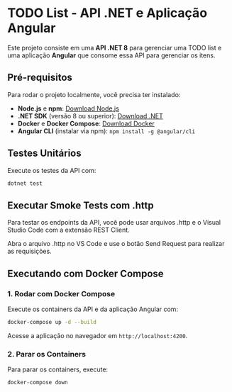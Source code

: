 # TODO List - API .NET e Aplicação Angular

Este projeto consiste em uma **API .NET 8** para gerenciar uma TODO list e uma aplicação **Angular** que consome essa API para gerenciar os itens.

## Pré-requisitos

Para rodar o projeto localmente, você precisa ter instalado:

- **Node.js** e **npm**: [Download Node.js](https://nodejs.org/)
- **.NET SDK** (versão 8 ou superior): [Download .NET](https://dotnet.microsoft.com/download)
- **Docker** e **Docker Compose**: [Download Docker](https://www.docker.com/products/docker-desktop)
- **Angular CLI** (instalar via npm): `npm install -g @angular/cli`

## Testes Unitários

Execute os testes da API com:

```bash
dotnet test
```

## Executar Smoke Tests com .http

Para testar os endpoints da API, você pode usar arquivos .http e o Visual Studio Code com a extensão REST Client.

Abra o arquivo .http no VS Code e use o botão Send Request para realizar as requisições.

## Executando com Docker Compose

### 1. Rodar com Docker Compose

Execute os containers da API e da aplicação Angular com:

```bash
docker-compose up -d --build
```

Acesse a aplicação no navegador em `http://localhost:4200`.

### 2. Parar os Containers

Para parar os containers, execute:

```bash
docker-compose down
```
